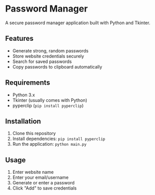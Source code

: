 # Password Manager

A secure password manager application built with Python and Tkinter.

## Features
- Generate strong, random passwords
- Store website credentials securely
- Search for saved passwords
- Copy passwords to clipboard automatically

## Requirements
- Python 3.x
- Tkinter (usually comes with Python)
- pyperclip (`pip install pyperclip`)

## Installation
1. Clone this repository
2. Install dependencies: `pip install pyperclip`
3. Run the application: `python main.py`

## Usage
1. Enter website name
2. Enter your email/username
3. Generate or enter a password
4. Click "Add" to save credentials
